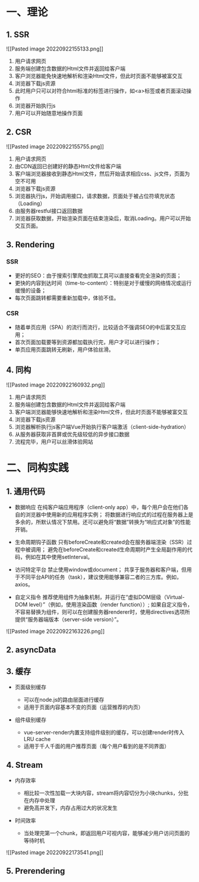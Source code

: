 # 一、理论

## 1. SSR

![[Pasted image 20220922155133.png]]

1. 用户请求网页
2. 服务端创建包含数据的Html文件并返回给客户端
3. 客户浏览器能免快速地解析和渲染Html文件，但此时页面不能够被富交互
4. 浏览器下载js资源
5. 此时用户只可以对符合html标准的标签进行操作，如\<a>标签或者页面滚动操作
6. 浏览器开始执行js
7. 用户可以开始随意地操作页面

## 2. CSR

![[Pasted image 20220922155755.png]]

1. 用户请求网页
2. 由CDN返回已创建好的静态Html文件给客户端
3. 客户端浏览器接收到静态Html文件，然后开始请求相应css、js文件，页面为空不可用
4. 浏览器下载js资源
5. 浏览器执行js，开始调用接口，请求数据，页面处于被占位符填充状态（Loading）
6. 由服务器restful接口返回数据
7. 浏览器获取数据，开始渲染页面在结束渲染后，取消Loading。用户可以开始交互页面。

## 3. Rendering

### SSR
- 更好的SEO：由于搜索引擎爬虫抓取工具可以直接查看完全渲染的页面；
- 更快的内容到达时间（time-to-content）：特别是对于缓慢的网络情况或运行缓慢的设备；
- 每次页面跳转都需要重新加载中，体验不佳。

### CSR
- 随着单页应用（SPA）的流行而流行，比较适合不强调SEO的中后富交互应用；
- 首次页面加载要等到资源都加载执行完，用户才可以进行操作；
- 单页应用页面跳转无刷新，用户体验丝滑。

## 4. 同构

![[Pasted image 20220922160932.png]]

1. 用户请求网页
2. 服务端创建包含数据的Html文件并返回给客户端
3. 客户端浏览器能够快速地解析和渲染Html文件，但此时页面不能够被富交互
4. 浏览器下载js资源
5. 浏览器解析执行js客户端Vue开始执行客户端激活（client-side-hydration）
6. 从服务器获取非首屏或优先级较低的异步接口数据
7. 流程完毕，用户可以丝滑体验网站


# 二、同构实践

## 1. 通用代码

- 数据响应
	在纯客户端应用程序（client-only app）中，每个用户会在他们各自的浏览器中使用新的应用程序实例；
	将数据进行响应式的过程在服务器上是多余的，所默认情况下禁用。还可以避免将“数据”转换为“响应式对象”的性能开销。

- 生命周期钩子函数
	只有beforeCreate和created会在服务器端渲染（SSR）过程中被调用；
	避免在beforeCreate和created生命周期时产生全局副作用的代码，例如在其中使用setInterval。

- 访问特定平台
	禁止使用window或document；
	共享于服务器和客户端，但用于不同平台API的任务（task），建议使用能够兼容二者的三方库。例如，axios。

- 自定义指令
	推荐使用组件为抽象机制，并运行在“虚拟DOM层级（Virtual-DOM level）”（例如，使用渲染函数（render function））;
	如果自定义指令，不容易替换为组件，则可以在创建服务器renderer时，使用directives选项所提供“服务器端版本（server-side version）”。

![[Pasted image 20220922163226.png]]

## 2. asyncData

## 3. 缓存

- 页面级别缓存
	- 可以在node.js的路由层面进行缓存
	- 适用于页面内容基本不变的页面（运营推荐的内页）

- 组件级别缓存
	- vue-server-render内置支持组件级别的缓存，可以创建render时传入LRU cache
	- 适用于千人千面的用户推荐页面（每个用户看到的是不同界面）

## 4. Stream

- 内存效率
	- 相比较一次性加载一大块内容，stream将内容切分为小块chunks，分批在内存中处理
	- 避免高并发下，内存占用过大的状况发生

- 时间效率
	- 当处理完第一个chunk，即返回用户可视内容，能够减少用户访问页面的等待时机

![[Pasted image 20220922173541.png]]

## 5. Prerendering






